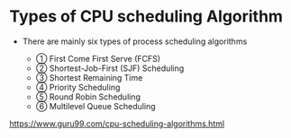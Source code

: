 # Types of CPU scheduling Algorithm

- There are mainly six types of process scheduling algorithms

  - ① First Come First Serve (FCFS)
  - ② Shortest-Job-First (SJF) Scheduling
  - ③ Shortest Remaining Time
  - ④ Priority Scheduling
  - ⑤ Round Robin Scheduling
  - ⑥ Multilevel Queue Scheduling

https://www.guru99.com/cpu-scheduling-algorithms.html
